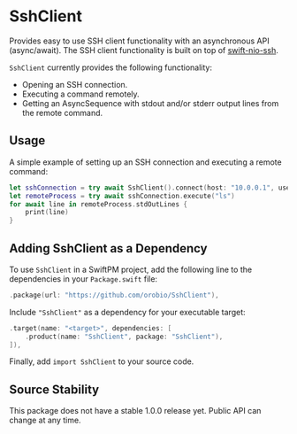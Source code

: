 # SshClient

Provides easy to use SSH client functionality with an asynchronous API (async/await). The SSH client functionality is built on top of [swift-nio-ssh](https://github.com/apple/swift-nio-ssh).

`SshClient` currently provides the following functionality:
- Opening an SSH connection.
- Executing a command remotely.
- Getting an AsyncSequence with stdout and/or stderr output lines from the remote command.

## Usage

A simple example of setting up an SSH connection and executing a remote command:
```swift
let sshConnection = try await SshClient().connect(host: "10.0.0.1", username: "username")
let remoteProcess = try await sshConnection.execute("ls")
for await line in remoteProcess.stdOutLines {
    print(line)
}
```

## Adding SshClient as a Dependency

To use `SshClient` in a SwiftPM project, add the following
line to the dependencies in your `Package.swift` file:

```swift
.package(url: "https://github.com/orobio/SshClient"),
```

Include `"SshClient"` as a dependency for your executable target:

```swift
.target(name: "<target>", dependencies: [
    .product(name: "SshClient", package: "SshClient"),
]),
```

Finally, add `import SshClient` to your source code.

## Source Stability

This package does not have a stable 1.0.0 release yet. Public API can change at any time.

